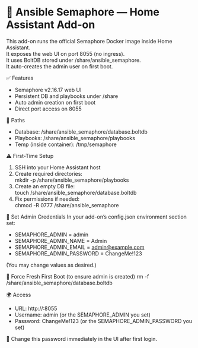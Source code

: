 # 🧩 Ansible Semaphore — Home Assistant Add-on

This add-on runs the official Semaphore Docker image inside Home Assistant.  
It exposes the web UI on port 8055 (no ingress).  
It uses BoltDB stored under /share/ansible_semaphore.  
It auto-creates the admin user on first boot.

✅ Features
- Semaphore v2.16.17 web UI
- Persistent DB and playbooks under /share
- Auto admin creation on first boot
- Direct port access on 8055

📁 Paths
- Database: /share/ansible_semaphore/database.boltdb
- Playbooks: /share/ansible_semaphore/playbooks
- Temp (inside container): /tmp/semaphore

⚠️ First-Time Setup
1. SSH into your Home Assistant host  
2. Create required directories:  
   mkdir -p /share/ansible_semaphore/playbooks  
3. Create an empty DB file:  
   touch /share/ansible_semaphore/database.boltdb  
4. Fix permissions if needed:  
   chmod -R 0777 /share/ansible_semaphore  

🧪 Set Admin Credentials
In your add-on’s config.json environment section set:  
- SEMAPHORE_ADMIN = admin  
- SEMAPHORE_ADMIN_NAME = Admin  
- SEMAPHORE_ADMIN_EMAIL = admin@example.com  
- SEMAPHORE_ADMIN_PASSWORD = ChangeMe!123  

(You may change values as desired.)

🧹 Force Fresh First Boot (to ensure admin is created)
rm -f /share/ansible_semaphore/database.boltdb

🌍 Access
- URL: http://<homeassistant-ip>:8055  
- Username: admin (or the SEMAPHORE_ADMIN you set)  
- Password: ChangeMe!123 (or the SEMAPHORE_ADMIN_PASSWORD you set)  

🔑 Change this password immediately in the UI after first login.
